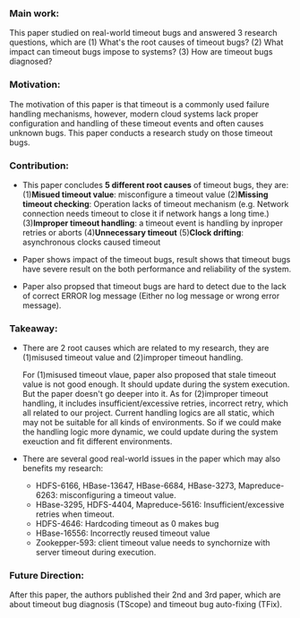 ### Main work:

This paper studied on real-world timeout bugs and answered 3 research questions, which are (1) What's the root causes of timeout bugs? (2) What impact can timeout bugs impose to systems? (3) How are timeout bugs diagnosed?

### Motivation:

The motivation of this paper is that timeout is a commonly used failure handling mechanisms, however, modern cloud systems lack proper configuration and handling of these timeout events and often causes unknown bugs. This paper conducts a research study on those timeout bugs.

### Contribution:

- This paper concludes **5 different root causes** of timeout bugs, they are:
  (1)**Misued timeout value**: misconfigure a timeout value
  (2)**Missing timeout checking**: Operation lacks of timeout mechanism (e.g. Network connection needs timeout to close it if network hangs a long time.)
  (3)**Improper timeout handling**: a timeout event is handling by inproper retries or aborts
  (4)**Unnecessary timeout**
  (5)**Clock drifting**: asynchronous clocks caused timeout

- Paper shows impact of the timeout bugs, result shows that timeout bugs have severe result on the both performance and reliability of the system.
- Paper also propsed that timeout bugs are hard to detect due to the lack of correct ERROR log message (Either no log message or wrong error message).

### Takeaway:

- There are 2 root causes which are related to my research, they are (1)misused timeout value and (2)improper timeout handling.

  For (1)misused timeout vlaue, paper also proposed that stale timeout value is not good enough. It should update during the system execution. But the paper doesn't go deeper into it.
  As for (2)improper timeout handling, it includes insufficient/excessive retries, incorrect retry, which all related to our project. Current handling logics are all static, which may not be suitable for all kinds of environments. So if we could make the handling logic more dynamic, we could update during the system exeuction and fit different environments.

- There are several good real-world issues in the paper which may also benefits my research:
  - HDFS-6166, HBase-13647, HBase-6684, HBase-3273, Mapreduce-6263: misconfiguring a timeout value.
  - HBase-3295, HDFS-4404, Mapreduce-5616: Insufficient/excessive retries when timeout.
  - HDFS-4646: Hardcoding timeout as 0 makes bug
  - HBase-16556: Incorrectly reused timeout value
  - Zookepper-593: client timeout value needs to synchornize with server timeout during execution.

### Future Direction:

After this paper, the authors published their 2nd and 3rd paper, which are about timeout bug diagnosis (TScope) and timeout bug auto-fixing (TFix).

